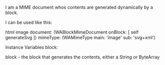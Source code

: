 I am a MIME document whos contents are generated dynamically by a block.

I can be used like this:

html image
	document: (WABlockMimeDocument onBlock: [ self generateSvg ])
	mimeType: (WAMimeType main: 'image' sub: 'svg+xml')

Instance Variables
	block:		<aNiladicBlock>

block
	- the block that generates the contents, either a String or ByteArray